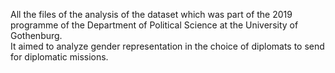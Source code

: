 All the files of the analysis of the dataset which was part of the 2019 programme of the Department of Political Science at the University of Gothenburg.
<br> It aimed to analyze gender representation in the choice of diplomats to send for diplomatic missions.
